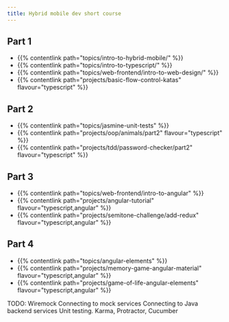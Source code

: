 ```yaml
---
title: Hybrid mobile dev short course
---
```


## Part 1

- {{% contentlink path="topics/intro-to-hybrid-mobile/" %}}
- {{% contentlink path="topics/intro-to-typescript/" %}}
- {{% contentlink path="topics/web-frontend/intro-to-web-design/" %}}
- {{% contentlink path="projects/basic-flow-control-katas" flavour="typescript" %}}

## Part 2

- {{% contentlink path="topics/jasmine-unit-tests" %}}
- {{% contentlink path="projects/oop/animals/part2" flavour="typescript" %}}
- {{% contentlink path="projects/tdd/password-checker/part2" flavour="typescript" %}}

## Part 3

- {{% contentlink path="topics/web-frontend/intro-to-angular" %}}
- {{% contentlink path="projects/angular-tutorial" flavour="typescript,angular" %}}
- {{% contentlink path="projects/semitone-challenge/add-redux" flavour="typescript,angular" %}}

## Part 4

- {{% contentlink path="topics/angular-elements" %}}
- {{% contentlink path="projects/memory-game-angular-material" flavour="typescript,angular" %}}
- {{% contentlink path="projects/game-of-life-angular-elements" flavour="typescript,angular" %}}

TODO:
Wiremock
Connecting to mock services
Connecting to Java backend services
Unit testing. Karma, Protractor, Cucumber
